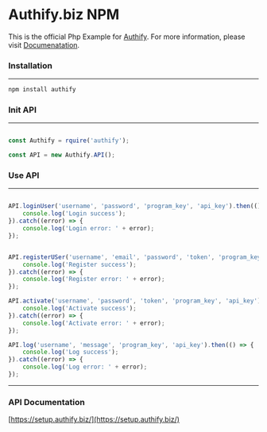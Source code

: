 # Authify.biz NPM 

This is the official Php Example for [Authify](https://authify.biz).
For more information, please visit [Documenatation](https://setup.authify.biz/).

### Installation
---
```sh
npm install authify
```

### Init API
---

```js

const Authify = rquire('authify');

const API = new Authify.API();

```

### Use API
---

```js

API.loginUser('username', 'password', 'program_key', 'api_key').then(() => {
    console.log('Login success');
}).catch((error) => {
    console.log('Login error: ' + error);
});


API.registerUSer('username', 'email', 'password', 'token', 'program_key', 'api_key').then(() => {
    console.log('Register success');
}).catch((error) => {
    console.log('Register error: ' + error);
});

API.activate('username', 'password', 'token', 'program_key', 'api_key').then(() => {
    console.log('Activate success');
}).catch((error) => {
    console.log('Activate error: ' + error);
});

API.log('username', 'message', 'program_key', 'api_key').then(() => {
    console.log('Log success');
}).catch((error) => {
    console.log('Log error: ' + error);
});

```

---

### API Documentation

[https://setup.authify.biz/](https://setup.authify.biz/)